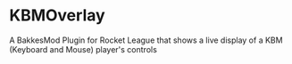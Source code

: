 # KBMOverlay
A BakkesMod Plugin for Rocket League that shows a live display of a KBM (Keyboard and Mouse) player's controls
